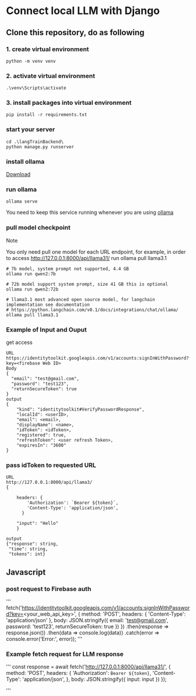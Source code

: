 # Connect local LLM with Django

## Clone this repository, do as following

### 1. create virtual environment
```
python -m venv venv
```
### 2. activate virtual environment
```
.\venv\Scripts\activate
```

### 3. install packages into virtual environment

```
pip install -r requirements.txt
```
### start your server
```
cd .\langTrainBackend\
python manage.py runserver
```


### install ollama

[Download](https://ollama.com/download/)
### run ollama
```
ollama serve
```
You need to keep this service running whenever you are using [ollama](https://github.com/ollama/ollama)  


### pull model checkpoint
> [!NOTE]
> You only need pull one model for each URL endpoint, for example, in order to access http://127.0.0.1:8000/api/llama31/
> run  ollama pull llama3.1

```
# 7b model, system prompt not supported, 4.4 GB
ollama run qwen2:7b

# 72b model support system prompt, size 41 GB this is optional
ollama run qwen2:72b

# llama3.1 most advanced open source model, for langchain implementation see documentation 
# https://python.langchain.com/v0.1/docs/integrations/chat/ollama/
ollama pull llama3.1

```

### Example of Input and Ouput 

get access
```
URL
https://identitytoolkit.googleapis.com/v1/accounts:signInWithPassword?key=<firebase Web ID>
Body
{
  "email": "test@gmail.com",
  "password": "test123",
  "returnSecureToken": true
}
output
{
    "kind": "identitytoolkit#VerifyPasswordResponse",
    "localId": <userID>,
    "email": <email>,
    "displayName": <name>,
    "idToken": <idToken>,
    "registered": true,
    "refreshToken": <user refresh Token>,
    "expiresIn": "3600"
}

```
### pass idToken to requested URL
```
URL
http://127.0.0.1:8000/api/llama3/
{
    
    headers: {
        'Authorization': `Bearer ${token}`,
        'Content-Type': 'application/json',
      }

    "input": "Hello"
    }

output
{"response": string, 
 "time": string, 
 "tokens": int}
```

## Javascript 
### post request to Firebase auth 
'''
fetch('https://identitytoolkit.googleapis.com/v1/accounts:signInWithPassword?key=<your_web_api_key>', {
  method: 'POST',
  headers: {
    'Content-Type': 'application/json'
  },
  body: JSON.stringify({
    email: 'test@gmail.com',
    password: 'test123',
    returnSecureToken: true
  })
})
.then(response => response.json())
.then(data => console.log(data))
.catch(error => console.error('Error:', error));
'''

### Example fetch request for LLM response
'''
    const response = await fetch('http://127.0.0.1:8000/api/llama31/', {
      method: 'POST',
      headers: {
        'Authorization': `Bearer ${token}`,
        'Content-Type': 'application/json',
      },
      body: JSON.stringify({ input: input })
    });

'''

